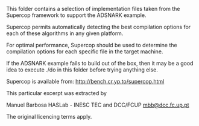 This folder contains a selection of implementation files
taken from the Supercop framework to support the ADSNARK
example. 

Supercop permits automatically detecting the best
compilation options for each of these algorithms in any
given platform. 

For optimal performance, Supercop should be used to 
determine  the compilation options for each specific file 
in the target machine. 

If the ADSNARK example fails to build out of the box, 
then it may be a good idea to execute ./do in this folder 
before trying anything else.

Supercop is available from:
http://bench.cr.yp.to/supercop.html

This particular excerpt was extracted by 

Manuel Barbosa
HASLab - INESC TEC and DCC/FCUP
mbb@dcc.fc.up.pt

The original licencing terms apply.
